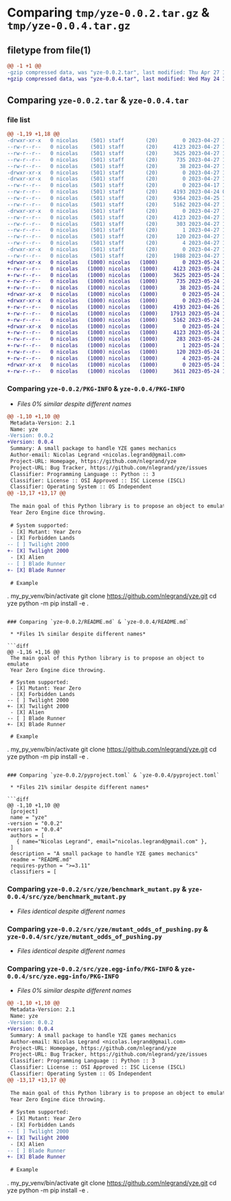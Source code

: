 # Comparing `tmp/yze-0.0.2.tar.gz` & `tmp/yze-0.0.4.tar.gz`

## filetype from file(1)

```diff
@@ -1 +1 @@
-gzip compressed data, was "yze-0.0.2.tar", last modified: Thu Apr 27 12:56:11 2023, max compression
+gzip compressed data, was "yze-0.0.4.tar", last modified: Wed May 24 12:15:33 2023, max compression
```

## Comparing `yze-0.0.2.tar` & `yze-0.0.4.tar`

### file list

```diff
@@ -1,19 +1,18 @@
-drwxr-xr-x   0 nicolas    (501) staff       (20)        0 2023-04-27 12:56:11.003690 yze-0.0.2/
--rw-r--r--   0 nicolas    (501) staff       (20)     4123 2023-04-27 12:56:11.003570 yze-0.0.2/PKG-INFO
--rw-r--r--   0 nicolas    (501) staff       (20)     3625 2023-04-27 12:53:16.000000 yze-0.0.2/README.md
--rw-r--r--   0 nicolas    (501) staff       (20)      735 2023-04-27 12:53:55.000000 yze-0.0.2/pyproject.toml
--rw-r--r--   0 nicolas    (501) staff       (20)       38 2023-04-27 12:56:11.003722 yze-0.0.2/setup.cfg
-drwxr-xr-x   0 nicolas    (501) staff       (20)        0 2023-04-27 12:56:11.001676 yze-0.0.2/src/
-drwxr-xr-x   0 nicolas    (501) staff       (20)        0 2023-04-27 12:56:11.002647 yze-0.0.2/src/yze/
--rw-r--r--   0 nicolas    (501) staff       (20)        0 2023-04-17 19:54:16.000000 yze-0.0.2/src/yze/__init__.py
--rw-r--r--   0 nicolas    (501) staff       (20)     4193 2023-04-24 07:10:59.000000 yze-0.0.2/src/yze/benchmark_mutant.py
--rw-r--r--   0 nicolas    (501) staff       (20)     9364 2023-04-25 11:31:30.000000 yze-0.0.2/src/yze/dice.py
--rw-r--r--   0 nicolas    (501) staff       (20)     5162 2023-04-27 12:49:37.000000 yze-0.0.2/src/yze/mutant_odds_of_pushing.py
-drwxr-xr-x   0 nicolas    (501) staff       (20)        0 2023-04-27 12:56:11.003275 yze-0.0.2/src/yze.egg-info/
--rw-r--r--   0 nicolas    (501) staff       (20)     4123 2023-04-27 12:56:10.000000 yze-0.0.2/src/yze.egg-info/PKG-INFO
--rw-r--r--   0 nicolas    (501) staff       (20)      303 2023-04-27 12:56:11.000000 yze-0.0.2/src/yze.egg-info/SOURCES.txt
--rw-r--r--   0 nicolas    (501) staff       (20)        1 2023-04-27 12:56:10.000000 yze-0.0.2/src/yze.egg-info/dependency_links.txt
--rw-r--r--   0 nicolas    (501) staff       (20)      120 2023-04-27 12:56:10.000000 yze-0.0.2/src/yze.egg-info/entry_points.txt
--rw-r--r--   0 nicolas    (501) staff       (20)        4 2023-04-27 12:56:10.000000 yze-0.0.2/src/yze.egg-info/top_level.txt
-drwxr-xr-x   0 nicolas    (501) staff       (20)        0 2023-04-27 12:56:11.003394 yze-0.0.2/tests/
--rw-r--r--   0 nicolas    (501) staff       (20)     1988 2023-04-27 11:06:19.000000 yze-0.0.2/tests/test_yze_dice.py
+drwxr-xr-x   0 nicolas   (1000) nicolas   (1000)        0 2023-05-24 12:15:33.906108 yze-0.0.4/
+-rw-r--r--   0 nicolas   (1000) nicolas   (1000)     4123 2023-05-24 12:15:33.906108 yze-0.0.4/PKG-INFO
+-rw-r--r--   0 nicolas   (1000) nicolas   (1000)     3625 2023-05-24 12:10:16.000000 yze-0.0.4/README.md
+-rw-r--r--   0 nicolas   (1000) nicolas   (1000)      735 2023-05-24 12:10:58.000000 yze-0.0.4/pyproject.toml
+-rw-r--r--   0 nicolas   (1000) nicolas   (1000)       38 2023-05-24 12:15:33.906108 yze-0.0.4/setup.cfg
+drwxr-xr-x   0 nicolas   (1000) nicolas   (1000)        0 2023-05-24 12:15:33.894107 yze-0.0.4/src/
+drwxr-xr-x   0 nicolas   (1000) nicolas   (1000)        0 2023-05-24 12:15:33.906108 yze-0.0.4/src/yze/
+-rw-r--r--   0 nicolas   (1000) nicolas   (1000)     4193 2023-04-26 10:10:00.000000 yze-0.0.4/src/yze/benchmark_mutant.py
+-rw-r--r--   0 nicolas   (1000) nicolas   (1000)    17913 2023-05-24 12:08:52.000000 yze-0.0.4/src/yze/dice.py
+-rw-r--r--   0 nicolas   (1000) nicolas   (1000)     5162 2023-05-24 11:38:28.000000 yze-0.0.4/src/yze/mutant_odds_of_pushing.py
+drwxr-xr-x   0 nicolas   (1000) nicolas   (1000)        0 2023-05-24 12:15:33.906108 yze-0.0.4/src/yze.egg-info/
+-rw-r--r--   0 nicolas   (1000) nicolas   (1000)     4123 2023-05-24 12:15:33.000000 yze-0.0.4/src/yze.egg-info/PKG-INFO
+-rw-r--r--   0 nicolas   (1000) nicolas   (1000)      283 2023-05-24 12:15:33.000000 yze-0.0.4/src/yze.egg-info/SOURCES.txt
+-rw-r--r--   0 nicolas   (1000) nicolas   (1000)        1 2023-05-24 12:15:33.000000 yze-0.0.4/src/yze.egg-info/dependency_links.txt
+-rw-r--r--   0 nicolas   (1000) nicolas   (1000)      120 2023-05-24 12:15:33.000000 yze-0.0.4/src/yze.egg-info/entry_points.txt
+-rw-r--r--   0 nicolas   (1000) nicolas   (1000)        4 2023-05-24 12:15:33.000000 yze-0.0.4/src/yze.egg-info/top_level.txt
+drwxr-xr-x   0 nicolas   (1000) nicolas   (1000)        0 2023-05-24 12:15:33.906108 yze-0.0.4/tests/
+-rw-r--r--   0 nicolas   (1000) nicolas   (1000)     3611 2023-05-24 11:53:49.000000 yze-0.0.4/tests/test_yze_dice.py
```

### Comparing `yze-0.0.2/PKG-INFO` & `yze-0.0.4/PKG-INFO`

 * *Files 0% similar despite different names*

```diff
@@ -1,10 +1,10 @@
 Metadata-Version: 2.1
 Name: yze
-Version: 0.0.2
+Version: 0.0.4
 Summary: A small package to handle YZE games mechanics
 Author-email: Nicolas Legrand <nicolas.legrand@gmail.com>
 Project-URL: Homepage, https://github.com/nlegrand/yze
 Project-URL: Bug Tracker, https://github.com/nlegrand/yze/issues
 Classifier: Programming Language :: Python :: 3
 Classifier: License :: OSI Approved :: ISC License (ISCL)
 Classifier: Operating System :: OS Independent
@@ -13,17 +13,17 @@
 
 The main goal of this Python library is to propose an object to emulate
 Year Zero Engine dice throwing.
 
 # System supported:
 - [X] Mutant: Year Zero
 - [X] Forbidden Lands
-- [ ] Twilight 2000
+- [X] Twilight 2000
 - [X] Alien
-- [ ] Blade Runner
+- [X] Blade Runner
 
 # Example
 ```
 . my_py_venv/bin/activate
 git clone https://github.com/nlegrand/yze.git
 cd yze
 python -m pip install -e .
```

### Comparing `yze-0.0.2/README.md` & `yze-0.0.4/README.md`

 * *Files 1% similar despite different names*

```diff
@@ -1,16 +1,16 @@
 The main goal of this Python library is to propose an object to emulate
 Year Zero Engine dice throwing.
 
 # System supported:
 - [X] Mutant: Year Zero
 - [X] Forbidden Lands
-- [ ] Twilight 2000
+- [X] Twilight 2000
 - [X] Alien
-- [ ] Blade Runner
+- [X] Blade Runner
 
 # Example
 ```
 . my_py_venv/bin/activate
 git clone https://github.com/nlegrand/yze.git
 cd yze
 python -m pip install -e .
```

### Comparing `yze-0.0.2/pyproject.toml` & `yze-0.0.4/pyproject.toml`

 * *Files 21% similar despite different names*

```diff
@@ -1,10 +1,10 @@
 [project]
 name = "yze"
-version = "0.0.2"
+version = "0.0.4"
 authors = [
   { name="Nicolas Legrand", email="nicolas.legrand@gmail.com" },
 ]
 description = "A small package to handle YZE games mechanics"
 readme = "README.md"
 requires-python = ">=3.11"
 classifiers = [
```

### Comparing `yze-0.0.2/src/yze/benchmark_mutant.py` & `yze-0.0.4/src/yze/benchmark_mutant.py`

 * *Files identical despite different names*

### Comparing `yze-0.0.2/src/yze/mutant_odds_of_pushing.py` & `yze-0.0.4/src/yze/mutant_odds_of_pushing.py`

 * *Files identical despite different names*

### Comparing `yze-0.0.2/src/yze.egg-info/PKG-INFO` & `yze-0.0.4/src/yze.egg-info/PKG-INFO`

 * *Files 0% similar despite different names*

```diff
@@ -1,10 +1,10 @@
 Metadata-Version: 2.1
 Name: yze
-Version: 0.0.2
+Version: 0.0.4
 Summary: A small package to handle YZE games mechanics
 Author-email: Nicolas Legrand <nicolas.legrand@gmail.com>
 Project-URL: Homepage, https://github.com/nlegrand/yze
 Project-URL: Bug Tracker, https://github.com/nlegrand/yze/issues
 Classifier: Programming Language :: Python :: 3
 Classifier: License :: OSI Approved :: ISC License (ISCL)
 Classifier: Operating System :: OS Independent
@@ -13,17 +13,17 @@
 
 The main goal of this Python library is to propose an object to emulate
 Year Zero Engine dice throwing.
 
 # System supported:
 - [X] Mutant: Year Zero
 - [X] Forbidden Lands
-- [ ] Twilight 2000
+- [X] Twilight 2000
 - [X] Alien
-- [ ] Blade Runner
+- [X] Blade Runner
 
 # Example
 ```
 . my_py_venv/bin/activate
 git clone https://github.com/nlegrand/yze.git
 cd yze
 python -m pip install -e .
```

